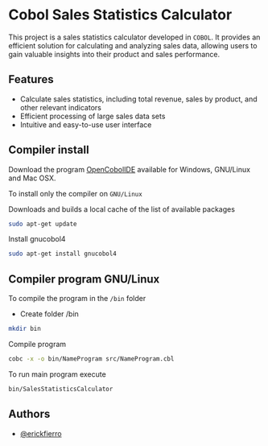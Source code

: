 # Cobol Sales Statistics Calculator

This project is a sales statistics calculator developed in `COBOL`. It provides an efficient solution for calculating and analyzing sales data, allowing users to gain valuable insights into their product and sales performance.

## Features

- Calculate sales statistics, including total revenue, sales by product, and other relevant indicators
- Efficient processing of large sales data sets
- Intuitive and easy-to-use user interface

## Compiler install

Download the program [OpenCobolIDE](https://launchpad.net/cobcide/+download) available for Windows, GNU/Linux and Mac OSX.

To install only the compiler on `GNU/Linux`

Downloads and builds a local cache of the list of available packages

```bash
sudo apt-get update
```

Install gnucobol4

```bash
sudo apt-get install gnucobol4
```

## Compiler program GNU/Linux

To compile the program in the `/bin` folder

- Create folder /bin

```bash
mkdir bin
```

Compile program

```bash
cobc -x -o bin/NameProgram src/NameProgram.cbl
```

To run main program execute

```bash
bin/SalesStatisticsCalculator
```

## Authors

- [@erickfierro](https://github.com/erickfierro)
